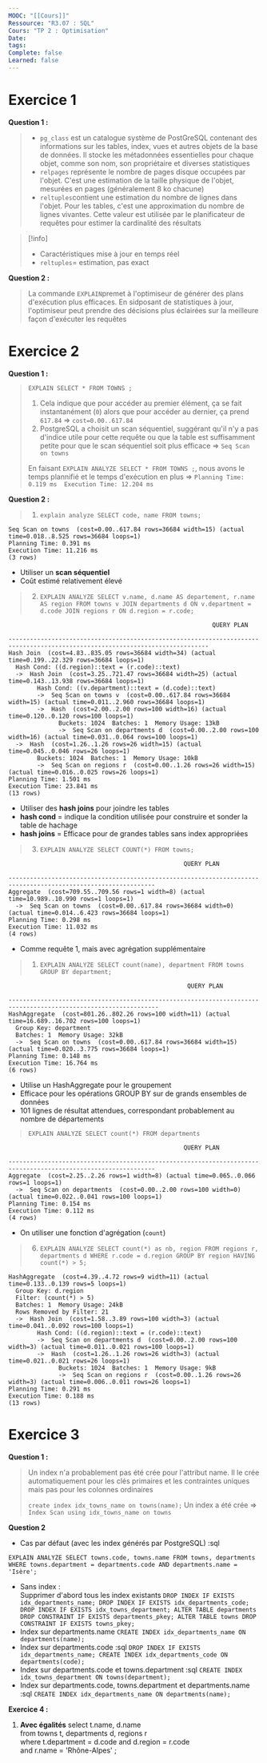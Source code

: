 ```yaml
---
MOOC: "[[Cours]]"
Ressource: "R3.07 : SQL"
Cours: "TP 2 : Optimisation"
Date: 
tags: 
Complete: false
Learned: false
---
```

# Exercice 1
**Question 1 :**
>- `pg_class` est un catalogue système de PostGreSQL contenant des informations sur les tables, index, vues et autres objets de la base de données. Il stocke les métadonnées essentielles pour chaque objet, comme son nom, son propriétaire et diverses statistiques
>- `relpages` représente le nombre de pages disque occupées par l'objet. C'est une estimation de la taille physique de l'objet, mesurées en pages (généralement 8 ko chacune)
>- `reltuples`contient une estimation du nombre de lignes dans l'objet. Pour les tables, c'est une approximation du nombre de lignes vivantes. Cette valeur est utilisée par le planificateur de requêtes pour estimer la cardinalité des résultats

>[!info]
>- Caractéristiques mise à jour en temps réel
>- `reltuples`= estimation, pas exact

**Question 2 :**
>La commande `EXPLAIN`premet à l'optimiseur de générer des plans d'exécution plus efficaces. En sidposant de statistiques à jour, l'optimiseur peut prendre des décisions plus éclairées sur la meilleure façon d'exécuter les requêtes


# Exercice 2
**Question 1 :**
>`EXPLAIN SELECT * FROM TOWNS ;`
>1. Cela indique que pour accéder au premier élément, ça se fait instantanément (`0`) alors que pour accéder au dernier, ça prend `617.84` ⇒ `cost=0.00..617.84`
>2. PostgreSQL a choisit un scan séquentiel, suggérant qu'il n'y a pas d'indice utile pour cette requête ou que la table est suffisamment petite pour que le scan séquentiel soit plus efficace ⇒ `Seq Scan on towns`
>
>En faisant `EXPLAIN ANALYZE SELECT * FROM TOWNS ;`, nous avons le temps plannifié et le temps d'exécution en plus ⇒ `Planning Time: 0.119 ms  Execution Time: 12.204 ms`

**Question 2 :**
>1. `explain analyze SELECT code, name FROM towns;`


```text
Seq Scan on towns  (cost=0.00..617.84 rows=36684 width=15) (actual time=0.018..8.525 rows=36684 loops=1)  
Planning Time: 0.391 ms  
Execution Time: 11.216 ms  
(3 rows)
```
- Utiliser un **scan séquentiel**
- Coût estimé relativement élevé

> 2. `EXPLAIN ANALYZE SELECT v.name, d.name AS departement, r.name AS region FROM towns v JOIN departments d ON v.department = d.code JOIN regions r ON d.region = r.code;`

```text
                                                         QUERY PLAN                                                             
------------------------------------------------------------------------------------------------------------------------------  
Hash Join  (cost=4.83..835.05 rows=36684 width=34) (actual time=0.199..22.329 rows=36684 loops=1)  
  Hash Cond: ((d.region)::text = (r.code)::text)  
  ->  Hash Join  (cost=3.25..721.47 rows=36684 width=25) (actual time=0.143..13.938 rows=36684 loops=1)  
        Hash Cond: ((v.department)::text = (d.code)::text)  
        ->  Seq Scan on towns v  (cost=0.00..617.84 rows=36684 width=15) (actual time=0.011..2.960 rows=36684 loops=1)  
        ->  Hash  (cost=2.00..2.00 rows=100 width=16) (actual time=0.120..0.120 rows=100 loops=1)  
              Buckets: 1024  Batches: 1  Memory Usage: 13kB  
              ->  Seq Scan on departments d  (cost=0.00..2.00 rows=100 width=16) (actual time=0.031..0.064 rows=100 loops=1)  
  ->  Hash  (cost=1.26..1.26 rows=26 width=15) (actual time=0.045..0.046 rows=26 loops=1)  
        Buckets: 1024  Batches: 1  Memory Usage: 10kB  
        ->  Seq Scan on regions r  (cost=0.00..1.26 rows=26 width=15) (actual time=0.016..0.025 rows=26 loops=1)  
Planning Time: 1.501 ms  
Execution Time: 23.841 ms  
(13 rows)
```

- Utiliser des **hash joins** pour joindre les tables
- **hash cond** = indique la condition utilisée pour construire et sonder la table de hachage
- **hash joins** = Efficace pour de grandes tables sans index appropriées

> 3. `EXPLAIN ANALYZE SELECT COUNT(*) FROM towns;`

```text
                                                 QUERY PLAN                                                      
---------------------------------------------------------------------------------------------------------------  
Aggregate  (cost=709.55..709.56 rows=1 width=8) (actual time=10.989..10.990 rows=1 loops=1)  
  ->  Seq Scan on towns  (cost=0.00..617.84 rows=36684 width=0) (actual time=0.014..6.423 rows=36684 loops=1)  
Planning Time: 0.298 ms  
Execution Time: 11.032 ms  
(4 rows)
```

- Comme requête 1, mais avec agrégation supplémentaire

> 1. `EXPLAIN ANALYZE SELECT count(name), department FROM towns GROUP BY department;`

```text
                                                  QUERY PLAN                                                      
----------------------------------------------------------------------------------------------------------------  
HashAggregate  (cost=801.26..802.26 rows=100 width=11) (actual time=16.689..16.702 rows=100 loops=1)  
  Group Key: department  
  Batches: 1  Memory Usage: 32kB  
  ->  Seq Scan on towns  (cost=0.00..617.84 rows=36684 width=15) (actual time=0.020..3.775 rows=36684 loops=1)  
Planning Time: 0.148 ms  
Execution Time: 16.764 ms  
(6 rows)
```

- Utilise un HashAggregate pour le groupement
- Efficace pour les opérations GROUP BY sur de grands ensembles de données
- 101 lignes de résultat attendues, correspondant probablement au nombre de départements

> `EXPLAIN ANALYZE SELECT count(*) FROM departments`

```text
                                                 QUERY PLAN                                                      
---------------------------------------------------------------------------------------------------------------  
Aggregate  (cost=2.25..2.26 rows=1 width=8) (actual time=0.065..0.066 rows=1 loops=1)  
  ->  Seq Scan on departments  (cost=0.00..2.00 rows=100 width=0) (actual time=0.022..0.041 rows=100 loops=1)  
Planning Time: 0.154 ms  
Execution Time: 0.112 ms  
(4 rows)
```

- On utiliser une fonction d'agrégation (`count`)

> 6. `EXPLAIN ANALYZE SELECT count(*) as nb, region FROM regions r, departments d WHERE r.code = d.region GROUP BY region HAVING count(*) > 5;`

```text
HashAggregate  (cost=4.39..4.72 rows=9 width=11) (actual time=0.133..0.139 rows=5 loops=1)  
  Group Key: d.region  
  Filter: (count(*) > 5)  
  Batches: 1  Memory Usage: 24kB  
  Rows Removed by Filter: 21  
  ->  Hash Join  (cost=1.58..3.89 rows=100 width=3) (actual time=0.041..0.092 rows=100 loops=1)  
        Hash Cond: ((d.region)::text = (r.code)::text)  
        ->  Seq Scan on departments d  (cost=0.00..2.00 rows=100 width=3) (actual time=0.011..0.021 rows=100 loops=1)  
        ->  Hash  (cost=1.26..1.26 rows=26 width=3) (actual time=0.021..0.021 rows=26 loops=1)  
              Buckets: 1024  Batches: 1  Memory Usage: 9kB  
              ->  Seq Scan on regions r  (cost=0.00..1.26 rows=26 width=3) (actual time=0.006..0.011 rows=26 loops=1)  
Planning Time: 0.291 ms  
Execution Time: 0.188 ms  
(13 rows)
```

# Exercice 3

**Question 1 :**
> Un index n'a probablement pas été crée pour l'attribut name. Il le crée automatiquement pour les clés primaires et les contraintes uniques mais pas pour les colonnes ordinaires
> 
> `create index idx_towns_name on towns(name);` 
> Un index a été crée ⇒ `Index Scan using idx_towns_name on towns`

**Question 2**
- Cas par défaut (avec les index générés par PostgreSQL) :sql

`EXPLAIN ANALYZE SELECT towns.code, towns.name FROM towns, departments WHERE towns.department = departments.code AND departments.name = 'Isère';`

- Sans index :  
    Supprimer d'abord tous les index existants
    `DROP INDEX IF EXISTS idx_departments_name; DROP INDEX IF EXISTS idx_departments_code; DROP INDEX IF EXISTS idx_towns_department; ALTER TABLE departments DROP CONSTRAINT IF EXISTS departments_pkey; ALTER TABLE towns DROP CONSTRAINT IF EXISTS towns_pkey;`
- Index sur departments.name
    `CREATE INDEX idx_departments_name ON departments(name);`
- Index sur departments.code :sql
    `DROP INDEX IF EXISTS idx_departments_name; CREATE INDEX idx_departments_code ON departments(code);`
- Index sur departments.code et towns.department :sql
    `CREATE INDEX idx_towns_department ON towns(department);`
- Index sur departments.code, towns.department et departments.name :sql
    `CREATE INDEX idx_departments_name ON departments(name);`



**Exercice 4 :**
1. **Avec égalités**
select t.name, d.name  
from towns t, departments d, regions r  
where t.department = d.code and d.region = r.code  
and r.name = 'Rhône-Alpes'  ;